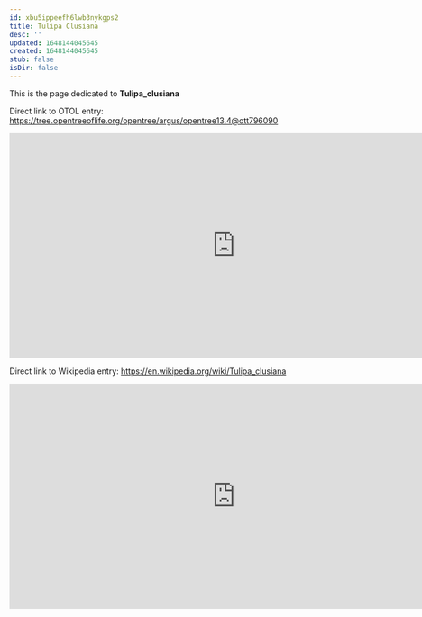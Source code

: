 ```yaml
---
id: xbu5ippeefh6lwb3nykgps2
title: Tulipa Clusiana
desc: ''
updated: 1648144045645
created: 1648144045645
stub: false
isDir: false
---
```

This is the page dedicated to **Tulipa_clusiana**


Direct link to OTOL entry: https://tree.opentreeoflife.org/opentree/argus/opentree13.4@ott796090



<html>
    <body>
    <iframe src="https://tree.opentreeoflife.org/opentree/argus/opentree13.4@ott796090"
    width="800" height="400" frameborder="0" allowfullscreen> </iframe>
    </body>
</html>
    


Direct link to Wikipedia entry: https://en.wikipedia.org/wiki/Tulipa_clusiana



<html>
    <body>
    <iframe src="https://en.wikipedia.org/wiki/Tulipa_clusiana"
    width="800" height="400" frameborder="0" allowfullscreen> </iframe>
    </body>
</html>
    
